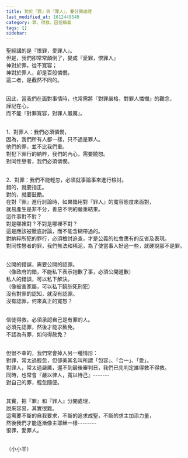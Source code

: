 ```yaml
---
title: 對於『罪』與『罪人』，要分開處理
last_modified_at: 1612449540
category: 罪、得救、因信稱義
tags: []
sidebar: 
---
```


<p>聖經講的是『恨罪，愛罪人』。<br/>
但是，我們卻常常顛倒了，變成『愛罪，恨罪人』<br/>
神對於罪，從不寬容；<br/>
神對於罪人，卻是百般憐憫。<br/>
這二者，是截然不同的。</p>
<p><br/>
因此，當我們在面對事情時，也常需將『對罪嚴格，對罪人憐憫』的觀念，<br/>
謹記在心，<br/>
而不能『對罪寬容，對罪人嚴厲』。</p>
<p><br/>
1、對罪人：我們必須憐憫，<br/>
因為，我們所有人都一樣，只不過是罪人。<br/>
他們的罪，並不比我們重。<br/>
對犯下罪行的納粹，我們的內心，需要饒恕。<br/>
對同性戀者，我們必須憐憫。</p>
<p><br/>
2、對罪：我們不能輕忽，必須就事論事來進行檢討。<br/>
錯的，就要指正。<br/>
對的，就要鼓勵。<br/>
在對『罪』進行討論時，如果錯用對『罪人』的寬容態度來面對，<br/>
就易產生是非不分，善惡不明的嚴重結果。<br/>
這件事對不對？<br/>
對是哪裡對？不對是哪裡不對？<br/>
這是應該被徹底討論，而不能含糊帶過的。<br/>
對納粹所犯的罪行，必須檢討追查，才是公義的社會應有的反省及表現。<br/>
對同性戀者的罪，我們無法和稀泥，為了使當事人好過一些，就硬說那不是罪。</p>
<p><br/>
公開的錯誤，需要公開的認罪。<br/>
（像政府的錯，不能私下表示抱歉了事，必須公開道歉）<br/>
私人的錯誤，可以私下解決。<br/>
（像被害家屬，可以私下饒恕死刑犯）<br/>
沒有對罪的認知，就沒有認罪。<br/>
沒有認罪，何來真正的寬恕？</p>
<p><br/>
信徒得救，必須承認自己是有罪的人。<br/>
必須先認罪，然後才能求赦免。<br/>
不認為有罪，如何得赦免？</p>
<p><br/>
但很不幸的，我們常會掉入另一種情形：<br/>
對罪，常太過輕忽，但卻美其名叫所謂「包容」、「合一」、「愛」。<br/>
對罪人，常太過嚴厲，還不到最後審判日，我們已先判定誰得救不得救。<br/>
同時，也常會『嚴以律人，寬以待己』-------<br/>
對自己的罪，輕忽隨便。</p>
<p><br/>
其實，把『罪』和『罪人』分開處理，<br/>
說來容易，其實很難。<br/>
這需要不斷的自我要求，不斷的追求成聖，不斷的求主加添力量，<br/>
然後我們才能逐漸像主耶穌一樣--------<br/>
恨罪，愛罪人。</p>
<p><br/>
（小小羊）</p>
